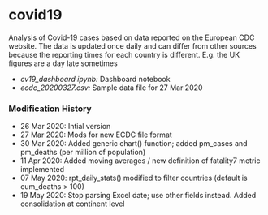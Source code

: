 # covid19
Analysis of Covid-19 cases based on data reported on the European CDC website. The data is updated once daily and can differ from other sources because the reporting times for each country is different. E.g. the UK figures are a day late sometimes

* _cv19_dashboard.ipynb:_ Dashboard notebook
* _ecdc_20200327.csv:_ Sample data file for 27 Mar 2020



### Modification History

- 26 Mar 2020: Intial version
- 27 Mar 2020: Mods for new ECDC file format
- 30 Mar 2020: Added generic chart() function; added pm_cases and pm_deaths (per million of population)
- 11 Apr 2020: Added moving averages / new definition of fatality7 metric implemented
- 07 May 2020: rpt_daily_stats() modified to filter countries (default is cum_deaths > 100)
- 19 May 2020: Stop parsing Excel date; use other fields instead. Added consolidation at continent level

